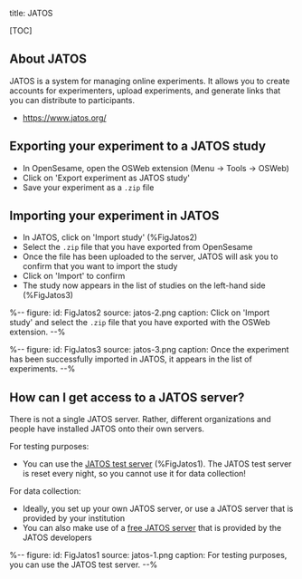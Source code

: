 title: JATOS


[TOC]


## About JATOS

JATOS is a system for managing online experiments. It allows you to create accounts for experimenters, upload experiments, and generate links that you can distribute to participants.

- <https://www.jatos.org/>


## Exporting your experiment to a JATOS study

- In OpenSesame, open the OSWeb extension (Menu → Tools → OSWeb)
- Click on 'Export experiment as JATOS study'
- Save your experiment as a `.zip` file


## Importing your experiment in JATOS

- In JATOS, click on 'Import study' (%FigJatos2)
- Select the `.zip` file that you have exported from OpenSesame
- Once the file has been uploaded to the server, JATOS will ask you to confirm that you want to import the study
- Click on 'Import' to confirm
- The study now appears in the list of studies on the left-hand side (%FigJatos3)


%--
figure:
 id: FigJatos2
 source: jatos-2.png
 caption: Click on 'Import study' and select the `.zip` file that you have exported with the OSWeb extension.
--%


%--
figure:
 id: FigJatos3
 source: jatos-3.png
 caption: Once the experiment has been successfully imported in JATOS, it appears in the list of experiments.
--%


## How can I get access to a JATOS server?

There is not a single JATOS server. Rather, different organizations and people have installed JATOS onto their own servers.


For testing purposes:

- You can use the [JATOS test server](https://www.jatos.org/JATOS-Tryout-Server.html) (%FigJatos1). The JATOS test server is reset every night, so you cannot use it for data collection!


For data collection:

- Ideally, you set up your own JATOS server, or use a JATOS server that is provided by your institution
- You can also make use of a [free JATOS server](http://www.jatos.org/JATOS-server-during-the-COVID-19-pandemic.html) that is provided by the JATOS developers


%--
figure:
 id: FigJatos1
 source: jatos-1.png
 caption: For testing purposes, you can use the JATOS test server.
--%
